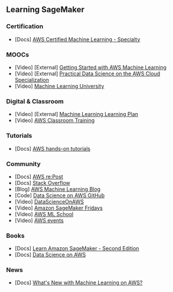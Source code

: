 ## Learning SageMaker

### Certification
- [Docs] [AWS Certified Machine Learning - Specialty](https://aws.amazon.com/certification/certified-machine-learning-specialty/)

### MOOCs
- [Video] [External] [Getting Started with AWS Machine Learning](https://www.coursera.org/learn/aws-machine-learning)
- [Video] [External] [Practical Data Science on the AWS Cloud Specialization](https://www.coursera.org/specializations/practical-data-science)
- [Video] [Machine Learning University](https://aws.amazon.com/machine-learning/mlu/)

### Digital & Classroom
- [Video] [External] [Machine Learning Learning Plan](https://explore.skillbuilder.aws/learn/public/learning_plan/view/28/machine-learning-learning-plan)
- [Video] [AWS Classroom Training](https://aws.amazon.com/training/classroom/?nc2=sb_tr_ct)

### Tutorials
- [Docs] [AWS hands-on tutorials](https://aws.amazon.com/getting-started/hands-on/?getting-started-all.sort-by=item.additionalFields.sortOrder&getting-started-all.sort-order=asc&awsf.getting-started-category=category%23machine-learning&awsf.getting-started-level=*all&awsf.getting-started-content-type=*all)

### Community
- [Docs] [AWS re:Post](https://repost.aws/)
- [Docs] [Stack Overflow](https://stackoverflow.com/questions/tagged/amazon-sagemaker)
- [Blog] [AWS Machine Learning Blog](https://aws.amazon.com/blogs/machine-learning/category/artificial-intelligence/sagemaker/)
- [Code] [Data Science on AWS GitHub](https://github.com/data-science-on-aws/data-science-on-aws)
- [Video] [DataScienceOnAWS](https://www.youtube.com/channel/UCvlZKtekcKkBUuz8f9dhobw/featured)
- [Video] [Amazon SageMaker Fridays](https://pages.awscloud.com/SageMakerFridays)
- [Video] [AWS ML School](https://mlschool.splashthat.com/?sc_channel=sm&sc_campaign=Machine_Learning&sc_publisher=LINKEDIN&sc_geo=GLOBAL&sc_outcome=awareness&trk=machine_learning)
- [Video] [AWS events](https://aws.amazon.com/events/)


### Books
- [Docs] [Learn Amazon SageMaker - Second Edition](https://www.packtpub.com/product/learn-amazon-sagemaker-second-edition/9781801817950)
- [Docs] [Data Science on AWS](https://www.oreilly.com/library/view/data-science-on/9781492079385/)

### News
- [Docs] [What's New with Machine Learning on AWS?](https://aws.amazon.com/about-aws/whats-new/machine-learning/?whats-new-content.sort-by=item.additionalFields.postDateTime&whats-new-content.sort-order=desc&awsf.whats-new-products=general-products%23amazon-sagemaker)